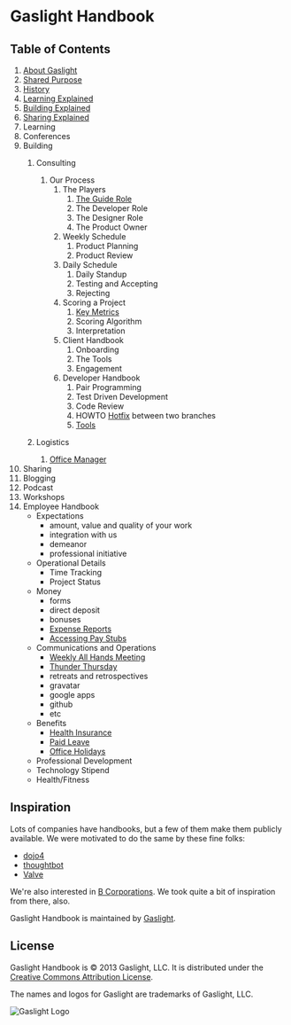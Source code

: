 # Gaslight Handbook

## Table of Contents

1. [About Gaslight](about-gaslight.md)
  1. [Shared Purpose](about-gaslight.md#shared-purpose)
  1. [History](about-gaslight.md#history)
  1. [Learning Explained](about-gaslight.md#learning)
  1. [Building Explained](about-gaslight.md#building)
  1. [Sharing Explained](about-gaslight.md#sharing)
1. Learning
  1. Conferences
1. Building
    1. Consulting
        1. Our Process
            1. The Players
                1. [The Guide Role](roles/guide-role.md)
                1. The Developer Role
                1. The Designer Role
                1. The Product Owner
            1. Weekly Schedule
                1. Product Planning
                1. Product Review
            1. Daily Schedule
                1. Daily Standup
                1. Testing and Accepting
                1. Rejecting
            1. Scoring a Project
                1. [Key Metrics](process/project-metrics.md)
                1. Scoring Algorithm
                1. Interpretation
            1. Client Handbook
                1. Onboarding
                1. The Tools
                1. Engagement
            1. Developer Handbook
                1. Pair Programming
                1. Test Driven Development
                1. Code Review
                2. HOWTO [Hotfix](/process/developer_handbook/hotfix.md) between two branches
                1. [Tools](/process/developer_handbook/tools.md)

    1. Logistics
        1. [Office Manager](roles/office-manager.md)
1. Sharing
  1. Blogging
  1. Podcast
  1. Workshops
1. Employee Handbook
   *  Expectations
      * amount, value and quality of your work
      * integration with us
      * demeanor
      * professional initiative
   * Operational Details
      * Time Tracking
      * Project Status
   * Money
      * forms
      * direct deposit
      * bonuses
      * [Expense Reports](benefits/expenses.md)
      * [Accessing Pay Stubs](benefits/payroll.md)
   * Communications and Operations
      * [Weekly All Hands
        Meeting](employee-handbook.md#weekly-all-hands-meeting)
      * [Thunder Thursday](employee-handbook.md#thunder-thursday)
      * retreats and retrospectives
      * gravatar
      * google apps
      * github
      * etc
   * Benefits
      * [Health Insurance](benefits/insurance.md)
      * [Paid Leave](benefits/leave.md)
      * [Office Holidays](benefits/holidays.md)
   * Professional Development
   * Technology Stipend
   * Health/Fitness

## Inspiration

Lots of companies have handbooks, but a few of them make them publicly
available. We were motivated to do the same by these fine folks:

* [dojo4](https://github.com/dojo4/policy)
* [thoughtbot](https://github.com/thoughtbot/guides)
* [Valve](http://www.valvesoftware.com/)

We're also interested in [B Corporations](http://www.bcorporation.net/).
We took quite a bit of inspiration from there, also.

Gaslight Handbook is maintained by [Gaslight](https://gaslight.co).

## License

Gaslight Handbook is © 2013 Gaslight, LLC. It is distributed under the [Creative
Commons Attribution License](http://creativecommons.org/licenses/by/3.0/).

The names and logos for Gaslight are trademarks of Gaslight, LLC.

![Gaslight Logo](assets/images/horizontal-logo.png)
